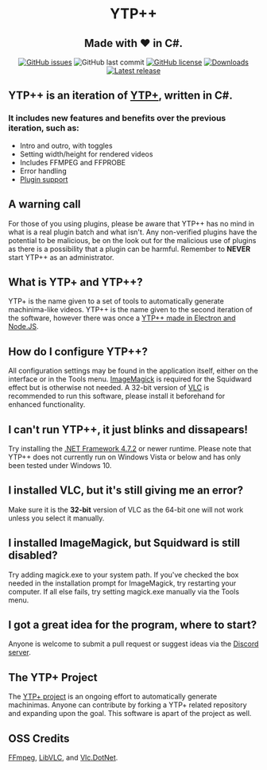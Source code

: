 <p align="center">
  <!--<img width="100" height="100" src="https://cdn.discordapp.com/attachments/641429403665956884/721982082066415716/newytplogo_plusplus.png">-->
  <h1 align="center">YTP++</h1>
  <h2 align="center">Made with ❤ in C#.</h2>
  <p align="center">
<a href="https://github.com/YTP-Plus/YTPPlusPlus/issues"><img alt="GitHub issues" src="https://img.shields.io/github/issues/forkiesassds/YTPpp-fork"></a>
  <img alt="GitHub last commit" src="https://img.shields.io/github/last-commit/forkiesassds/YTPpp-fork">
  <a href="https://github.com/forkiesassds/YTPpp-fork/blob/master/LICENSE.txt"><img alt="GitHub license" src="https://img.shields.io/github/license/YTP-Plus/YTPPlusPlus"></a>
  <a href="https://github.com/forkiesassds/YTPpp-fork/releases"><img alt="Downloads" src="https://img.shields.io/github/downloads/forkiesassds/YTPpp-fork/total"></a>
  <a href="https://github.com/forkiesassds/YTPpp-fork/releases"><img alt="Latest release" src="https://img.shields.io/github/v/release/forkiesassds/YTPpp-fork"></a>
  </p>
</p>

## YTP++ is an iteration of [YTP+](https://github.com/philosophofee/YTPPlus), written in C#.
### It includes new features and benefits over the previous iteration, such as:

  - Intro and outro, with toggles
  - Setting width/height for rendered videos
  - Includes FFMPEG and FFPROBE
  - Error handling
  - [Plugin support](https://github.com/YTP-Plus/YTPPlusPlus/wiki/Plugin-Creation)

## A warning call
For those of you using plugins, please be aware that YTP++ has no mind in what is a real plugin batch and what isn't. Any non-verified plugins have the potential to be malicious, be on the look out for the malicious use of plugins as there is a possibility that a plugin can be harmful. Remember to **NEVER** start YTP++ as an administrator.

## What is YTP+ and YTP++?
YTP+ is the name given to a set of tools to automatically generate machinima-like videos.
YTP++ is the name given to the second iteration of the software, however there was once a [YTP++ made in Electron and Node.JS](https://github.com/TeamPopplio/ytpplus-node-ui).

## How do I configure YTP++?
All configuration settings may be found in the application itself, either on the interface or in the Tools menu. [ImageMagick](https://imagemagick.org/) is required for the Squidward effect but is otherwise not needed.
A 32-bit version of [VLC](https://www.videolan.org/vlc/) is recommended to run this software, please install it beforehand for enhanced functionality.

## I can't run YTP++, it just blinks and dissapears!
Try installing the [.NET Framework 4.7.2](https://dotnet.microsoft.com/download/dotnet-framework/net472) or newer runtime. Please note that YTP++ does not currently run on Windows Vista or below and has only been tested under Windows 10.

## I installed VLC, but it's still giving me an error?
Make sure it is the **32-bit** version of VLC as the 64-bit one will not work unless you select it manually.

## I installed ImageMagick, but Squidward is still disabled?
Try adding magick.exe to your system path. If you've checked the box needed in the installation prompt for ImageMagick, try restarting your computer. If all else fails, try setting magick.exe manually via the Tools menu.

## I got a great idea for the program, where to start?
Anyone is welcome to submit a pull request or suggest ideas via the [Discord server](https://discord.gg/bzhzRmg).

## The YTP+ Project
The [YTP+ project](https://ytp-plus.github.io/) is an ongoing effort to automatically generate machinimas. Anyone can contribute by forking a YTP+ related repository and expanding upon the goal. This software is apart of the project as well.

## OSS Credits
[FFmpeg](https://github.com/FFmpeg/FFmpeg), [LibVLC](https://github.com/videolan/vlc), and [Vlc.DotNet](https://github.com/ZeBobo5/Vlc.DotNet).
